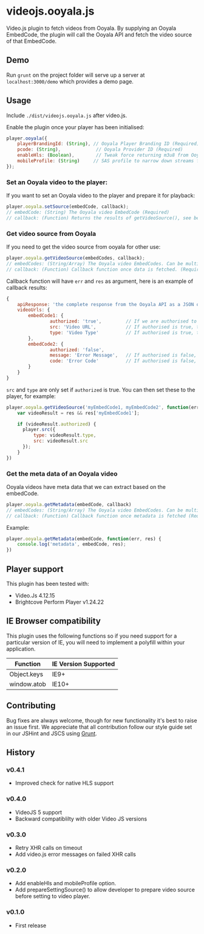 # videojs.ooyala.js

Video.js plugin to fetch videos from Ooyala. By supplying an Ooyala EmbedCode, the plugin will call the Ooyala API and fetch the video source of that EmbedCode.

## Demo

Run ```grunt``` on the project folder will serve up a server at ```localhost:3000/demo``` which provides a demo page.

## Usage

Include ```./dist/videojs.ooyala.js``` after video.js.

Enable the plugin once your player has been initialised:

```js
player.ooyala({
    playerBrandingId: (String), // Ooyala Player Branding ID (Required)
    pcode: (String),             // Ooyala Provider ID (Required)
    enableHls: (Boolean),        // Tweak force returning m3u8 from Ooyala if available (Optional)
    mobileProfile: (String)     // SAS profile to narrow down streams for mobile devices (Optional)
});
```

### Set an Ooyala video to the player:
If you want to set an Ooyala video to the player and prepare it for playback:

```js
player.ooyala.setSource(embedCode, callback);
// embedCode: (String) The Ooyala video EmbedCode (Required)
// callback: (Function) Returns the results of getVideoSource(), see below (Optional).
```

### Get video source from Ooyala
If you need to get the video source from ooyala for other use:

```js
player.ooyala.getVideoSource(embedCodes, callback);
// embedCodes: (String/Array) The Ooyala video EmbedCodes. Can be multiple videos. (Required)
// callback: (Function) Callback function once data is fetched. (Required)
```
Callback function will have `err` and `res` as argument, here is an example of callback results:

```javascript
{
    apiResponse: 'the complete response from the Ooyala API as a JSON object'
    videoUrls: {
        embedCode1: {
                authorized: 'true',         // If we are authorised to use this video
                src: 'Video URL',           // If authorised is true, this is defined.
                type: 'Video Type'          // If authorised is true, this is defined.
        },
        embedCode2: {
                authorized: 'false',
                message: 'Error Message',   // If authorised is false, this is defined.
                code: 'Error Code'          // If authorised is false, this is defined.
        }
    }
}
```
`src` and `type` are only set if `authorized` is true. You can then set these to the player, for example:

```js
player.ooyala.getVideoSource('myEmbedCode1, myEmbedCode2', function(err, res) {
    var videoResult = res && res['myEmbedCode1'];

    if (videoResult.authorized) {
      player.src({
          type: videoResult.type,
          src: videoResult.src
      });
    }
})
```

### Get the meta data of an Ooyala video
Ooyala videos have meta data that we can extract based on the embedCode.

```js
player.ooyala.getMetadata(embedCode, callback)
// embedCodes: (String/Array) The Ooyala video EmbedCodes. Can be multiple videos. (Required)
// callback: (Function) Callback function once metadata is fetched (Required)
```

Example:

```js
player.ooyala.getMetadata(embedCode, function(err, res) {
    console.log('metadata', embedCode, res);
})
```

## Player support

This plugin has been tested with:

- Video.Js 4.12.15
- Brightcove Perform Player v1.24.22

## IE Browser compatibility

This plugin uses the following functions so if you need support for a particular version of IE, you will need to implement a polyfill within your application.

| Function      | IE Version Supported  |
|-------------  |---------------------- |
| Object.keys   | IE9+                  |
| window.atob   | IE10+                 |

## Contributing

Bug fixes are always welcome, though for new functionality it's best to raise an issue first.
We appreciate that all contribution follow our style guide set in our JSHint and JSCS using  [Grunt](http://gruntjs.com/).

## History

### v0.4.1
* Improved check for native HLS support 

### v0.4.0
* VideoJS 5 support 
* Backward compatiblilty with older Video JS versions

### v0.3.0
* Retry XHR calls on timeout
* Add video.js error messages on failed XHR calls

### v0.2.0
* Add enableHls and mobileProfile option.
* Add prepareSettingSource() to allow developer to prepare video source before setting to video player.

### v0.1.0
* First release